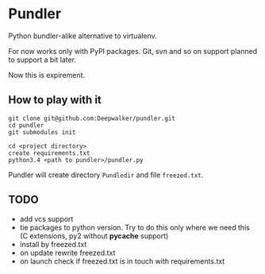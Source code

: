 Pundler
=======

Python bundler-alike alternative to virtualenv.

For now works only with PyPI packages.
Git, svn and so on support planned to support a bit later.

Now this is expirement.



How to play with it
-------------------

    git clone git@github.com:Deepwalker/pundler.git
    cd pundler
    git submodules init

    cd <project directory>
    create requirements.txt
    python3.4 <path to pundler>/pundler.py

Pundler will create directory `Pundledir` and file `freezed.txt`.


TODO
----

- add vcs support
- tie packages to python version. Try to do this only where we need this (C extensions, py2 without __pycache__ support)
- install by freezed.txt
- on update rewrite freezed.txt
- on launch check if freezed.txt is in touch with requirements.txt